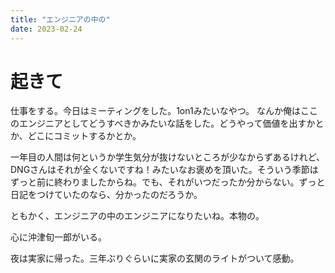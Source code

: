 ```yaml
---
title: "エンジニアの中の"
date: 2023-02-24
---
```


# 起きて
仕事をする。今日はミーティングをした。1on1みたいなやつ。
なんか俺はここのエンジニアとしてどうすべきかみたいな話をした。どうやって価値を出すかとか、どこにコミットするかとか。

一年目の人間は何というか学生気分が抜けないところが少なからずあるけれど、DNGさんはそれが全くないですね！みたいなお褒めを頂いた。そういう季節はずっと前に終わりましたからね。でも、それがいつだったか分からない。ずっと日記をつけていたのなら、分かったのだろうか。


ともかく、エンジニアの中のエンジニアになりたいね。本物の。

心に沖津旬一郎がいる。

夜は実家に帰った。三年ぶりぐらいに実家の玄関のライトがついて感動。